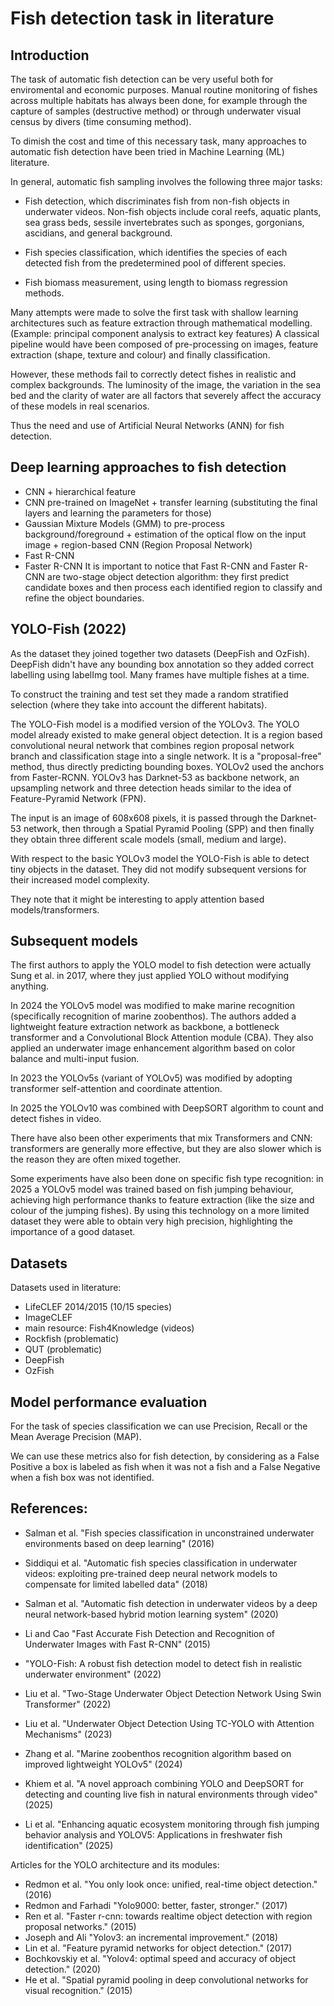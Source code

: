 # Fish detection task in literature

## Introduction
The task of automatic fish detection can be very useful both for enviromental and economic purposes. Manual routine monitoring of fishes across multiple habitats has always been done, for example through the capture of samples (destructive method) or through underwater visual census by divers (time consuming method).

To dimish the cost and time of this necessary task, many approaches to automatic fish detection have been tried in Machine Learning (ML) literature.

In general, automatic fish sampling involves the following three major tasks:
- Fish detection, which discriminates fish from non-fish objects in underwater videos. Non-fish objects include coral reefs, aquatic plants, sea grass beds, sessile invertebrates such as sponges, gorgonians, ascidians, and general background.

- Fish species classification, which identifies the species of each detected fish from the predetermined pool of different species.

- Fish biomass measurement, using length to biomass regression methods.

Many attempts were made to solve the first task with shallow learning architectures such as feature extraction through mathematical modelling. (Example: principal component analysis to extract key features)
A classical pipeline would have been composed of pre-processing on images, feature extraction (shape, texture and colour) and finally classification. 

However, these methods fail to correctly detect fishes in realistic and complex backgrounds. The luminosity of the image, the variation in the sea bed and the clarity of water are all factors that severely affect the accuracy of these models in real scenarios.

Thus the need and use of Artificial Neural Networks (ANN) for fish detection.

## Deep learning approaches to fish detection
- CNN + hierarchical feature
- CNN pre-trained on ImageNet + transfer learning (substituting the final layers and learning the parameters for those)
- Gaussian Mixture Models (GMM) to pre-process background/foreground + estimation of the optical flow on the input image + region-based CNN (Region Proposal Network)
- Fast R-CNN
- Faster R-CNN
It is important to notice that Fast R-CNN and Faster R-CNN are two-stage object detection algorithm: they first predict candidate boxes and then process each identified region to classify and refine the object boundaries.

## YOLO-Fish (2022)

As the dataset they joined together two datasets (DeepFish and OzFish). 
DeepFish didn't have any bounding box annotation so they added correct labelling using labelImg tool. Many frames have multiple fishes at a time.

To construct the training and test set they made a random stratified selection (where they take into account the different habitats). 

The YOLO-Fish model is a modified version of the YOLOv3.
The YOLO model already existed to make general object detection. It is a region based convolutional neural network that combines region proposal network branch and classification stage into a single network. It is a "proposal-free" method, thus directly predicting bounding boxes. YOLOv2 used the anchors from Faster-RCNN. YOLOv3 has Darknet-53 as backbone network, an upsampling network and three detection heads similar to the idea of Feature-Pyramid Network (FPN).

The input is an image of 608x608 pixels, it is passed through the Darknet-53 network, then through a Spatial Pyramid Pooling (SPP) and then finally they obtain three different scale models (small, medium and large).

With respect to the basic YOLOv3 model the YOLO-Fish is able to detect tiny objects in the dataset. They did not modify subsequent versions for their increased model complexity.

They note that it might be interesting to apply attention based models/transformers.

## Subsequent models

The first authors to apply the YOLO model to fish detection were actually Sung et al. in 2017, where they just applied YOLO without modifying anything. 

In 2024 the YOLOv5 model was modified to make marine recognition (specifically recognition of marine zoobenthos). The authors added a lightweight feature extraction network as backbone, a bottleneck transformer and a Convolutional Block Attention module (CBA). They also applied an underwater image enhancement algorithm based on color balance and multi-input fusion.

In 2023 the YOLOv5s (variant of YOLOv5) was modified by adopting transformer self-attention and coordinate attention.

In 2025 the YOLOv10 was combined with DeepSORT algorithm to count and detect fishes in video.

There have also been other experiments that mix Transformers and CNN: transformers are generally more effective, but they are also slower which is the reason they are often mixed together.

Some experiments have also been done on specific fish type recognition: in 2025 a YOLOv5 model was trained based on fish jumping behaviour, achieving high performance thanks to feature extraction (like the size and colour of the jumping fishes). By using this technology on a more limited dataset they were able to obtain very high precision, highlighting the importance of a good dataset.


## Datasets

Datasets used in literature:
- LifeCLEF 2014/2015 (10/15 species)
- ImageCLEF
- main resource: Fish4Knowledge (videos)
- Rockfish (problematic)
- QUT (problematic)
- DeepFish
- OzFish

## Model performance evaluation
For the task of species classification we can use Precision, Recall or the Mean Average Precision (MAP).

We can use these metrics also for fish detection, by considering as a False Positive a box is labeled as fish when it was not a fish and a False Negative when a fish box was not identified.  

## References:
- Salman et al. "Fish species classification in unconstrained underwater environments based on deep learning" (2016)
- Siddiqui et al. "Automatic fish species classification in underwater videos: exploiting pre-trained deep neural network models to compensate for limited labelled data" (2018)
- Salman et al. "Automatic fish detection in underwater videos by a deep neural network-based hybrid motion learning system" (2020)
- Li and Cao "Fast Accurate Fish Detection and Recognition of Underwater Images with Fast R-CNN" (2015)

- "YOLO-Fish: A robust fish detection model to detect fish in realistic underwater environment" (2022)

- Liu et al. "Two-Stage Underwater Object Detection Network Using Swin Transformer" (2022)
- Liu et al. "Underwater Object Detection Using TC-YOLO with Attention Mechanisms" (2023)
- Zhang et al. "Marine zoobenthos recognition algorithm based on improved lightweight YOLOv5" (2024)
- Khiem et al. "A novel approach combining YOLO and DeepSORT for detecting and counting live fish in natural environments through video" (2025)
- Li et al. "Enhancing aquatic ecosystem monitoring through fish jumping behavior analysis and YOLOV5: Applications in freshwater fish identification" (2025)

Articles for the YOLO architecture and its modules:
- Redmon et al. "You only look once: unified, real-time object detection." (2016)
- Redmon and Farhadi "Yolo9000: better, faster, stronger." (2017)
- Ren et al. "Faster r-cnn: towards realtime object detection with region proposal networks." (2015)
- Joseph and Ali "Yolov3: an incremental improvement." (2018)
- Lin et al. "Feature pyramid networks for object detection." (2017)
- Bochkovskiy et al. "Yolov4: optimal speed and accuracy of object detection." (2020)
- He et al. "Spatial pyramid pooling in deep convolutional networks for visual recognition." (2015)
